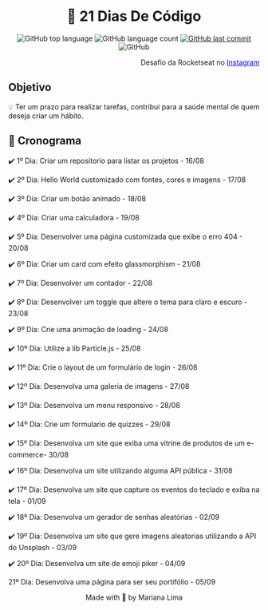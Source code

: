 <h1 align="center">🎯 21 Dias De Código</h1>

<p align="center" margin-top="25px" >
  <img alt="GitHub top language" src="https://img.shields.io/github/languages/top/Mahflima/21-Dias-De-Codigo?color=015F43">

  <img alt="GitHub language count" src="https://img.shields.io/github/languages/count/Mahflima/21-Dias-De-Codigo?color=00875F">
  
  <a href="https://github.com/Ricmaloy/NLW-6/commits/master">
    <img alt="GitHub last commit" src="https://img.shields.io/github/last-commit/Mahflima/21-Dias-De-Codigo?color=00B37E">
  </a>

  <img alt="GitHub" src="https://img.shields.io/github/license/Mahflima/21-Dias-De-Codigo?color=81D8F7">
</p>
<p  align="end">Desafio da Rocketseat no <a style="color:blue;" href="https://www.instagram.com/p/ChTBg1BpLGU/" target="_blank">Instagram</a></p>



<h2>Objetivo</h2>

💡 Ter um prazo para realizar tarefas, contribui para a saúde mental de quem deseja criar um hábito.


<h2>📅 Cronograma</h2>

  <p>✔️ 1º Dia: Criar um repositorio para listar os projetos - 16/08</p>
  <p>✔️ 2º Dia: Hello World customizado com fontes, cores e imagens - 17/08</p>
  <p>✔️ 3º Dia: Criar um botão animado - 18/08</p>
  <p>✔️ 4º Dia: Criar uma calculadora - 19/08</p>
  <p>✔️ 5º Dia: Desenvolver uma página customizada que exibe o erro 404 - 20/08</p>
  <p>✔️ 6º Dia: Criar um card com efeito glassmorphism - 21/08</p>
  <p>✔️ 7º Dia: Desenvolver um contador - 22/08<p>
  <p>✔️ 8º Dia: Desenvolver um toggle que altere o tema para claro e escuro - 23/08<p>
  <p>✔️ 9º Dia: Crie uma animação de loading - 24/08<p>
  <p>✔️ 10º Dia: Utilize a lib Particle.js - 25/08<p>
  <p>✔️ 11º Dia: Crie o layout de um formulário de login - 26/08<p>
  <p>✔️ 12º Dia: Desenvolva uma galeria de imagens - 27/08<p>
  <p>✔️ 13º Dia: Desenvolva um menu responsivo - 28/08<p>
  <p>✔️ 14º Dia: Crie um formulario de quizzes - 29/08<p>
  <p>✔️ 15º Dia: Desenvolva um site que exiba uma vitrine de produtos de um e-commerce- 30/08<p>
  <p>✔️ 16º Dia: Desenvolva um site utilizando alguma API pública - 31/08<p>
  <p>✔️ 17º Dia: Desenvolva um site que capture os eventos do teclado e exiba na tela - 01/09<p>
  <p>✔️ 18º Dia: Desenvolva um gerador de senhas aleatórias - 02/09<p>
  <p>✔️ 19º Dia: Desenvolva um site que gere imagens aleatorias utilizando a API do Unsplash - 03/09<p>
  <p>✔️ 20º Dia: Desenvolva um site de emoji piker - 04/09<p>
  <p>21º Dia: Desenvolva uma página para ser seu portifólio - 05/09<p>

<p align="center">Made with 💜 by Mariana Lima</p>
